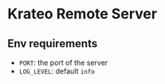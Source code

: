 # Krateo Remote Server

## Env requirements

- `PORT`: the port of the server
- `LOG_LEVEL`: default `info`
